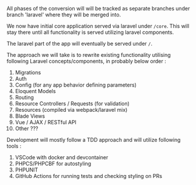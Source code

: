 All phases of the conversion will will be tracked as separate branches under branch 'laravel' where they will be merged into. 

We now have initial core application served via laravel under `/core`. This will stay there until all functionality is served utilizing laravel components.

The laravel part of the app will eventually be served under `/`.

The approach we will take is to rewrite existing functionality utilising following Laravel concepts/components, in probably below order :

1.  Migrations
2.  Auth
3.  Config (for any app behavior defining parameters)
4.  Eloquent Models
5.  Routing
6.  Resource Controllers / Requests (for validation)
7.  Resources (compiled via webpack/laravel mix)
8.  Blade Views
9.  Vue / AJAX / RESTful API
10. Other ??? 

Development will mostly follow a TDD approach and will utilize following tools :

1. VSCode with docker and devcontainer 
2. PHPCS/PHPCBF for autostyling
3. PHPUNIT
4. GitHub Actions for running tests and checking styling on PRs

